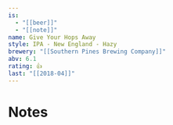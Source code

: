 ```yaml
---
is:
  - "[[beer]]"
  - "[[note]]"
name: Give Your Hops Away
style: IPA - New England - Hazy
brewery: "[[Southern Pines Brewing Company]]"
abv: 6.1
rating: 👍
last: "[[2018-04]]"
---
```

# Notes

